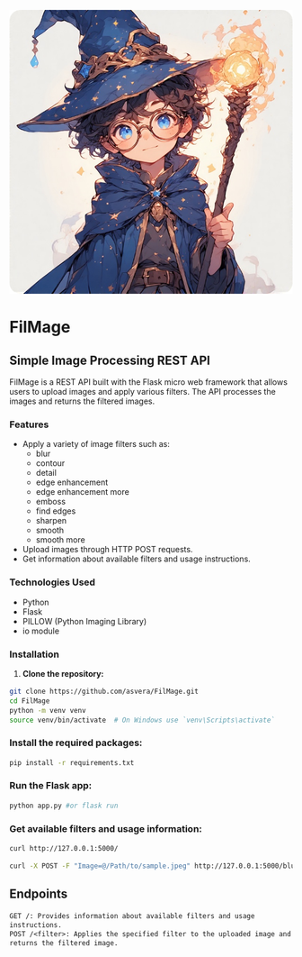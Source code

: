 ![mascot](/img/1.png)

# FilMage
[version: 1.0
 author: asvera
 ]:#

## Simple Image Processing REST API

FilMage is a REST API built with the Flask micro web framework that allows users to upload images and apply various filters. The API processes the images and returns the filtered images.

### Features

- Apply a variety of image filters such as:
  - blur
  - contour
  - detail
  - edge enhancement
  - edge enhancement more
  - emboss
  - find edges
  - sharpen
  - smooth
  - smooth more
- Upload images through HTTP POST requests.
- Get information about available filters and usage instructions.

### Technologies Used

- Python
- Flask
- PILLOW (Python Imaging Library)
- io module

### Installation

1. **Clone the repository:**

```sh
git clone https://github.com/asvera/FilMage.git
cd FilMage
python -m venv venv
source venv/bin/activate  # On Windows use `venv\Scripts\activate`
```
### Install the required packages:

```sh
pip install -r requirements.txt
```

### Run the Flask app:

```sh
python app.py #or flask run
```

### Get available filters and usage information:

```sh
curl http://127.0.0.1:5000/
```
```sh
curl -X POST -F "Image=@/Path/to/sample.jpeg" http://127.0.0.1:5000/blur/ --output filtered_image.jpeg
```
## Endpoints

    GET /: Provides information about available filters and usage instructions.
    POST /<filter>: Applies the specified filter to the uploaded image and returns the filtered image.
